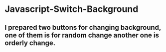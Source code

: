 # Javascript-Switch-Background
## I prepared two buttons for changing background, one of them is for random change another one is orderly change.
